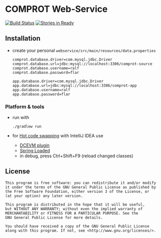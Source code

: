 # COMPROT Web-Service

[![Build Status](https://travis-ci.org/medien-dresden/comprot-webservice.svg?branch=develop)](https://travis-ci.org/medien-dresden/comprot-webservice)
[![Stories in Ready](https://badge.waffle.io/medien-dresden/comprot-webservice.png?label=ready&title=Ready)](http://waffle.io/medien-dresden/comprot-webservice)

## Installation

* create your personal ```webservice/src/main/resources/data.properties```

    ```
    comprot.database.driver=com.mysql.jdbc.Driver
    comprot.database.url=jdbc:mysql://localhost:3306/comprot-source
    comprot.database.username=ralf
    comprot.database.password=flar
    
    app.database.driver=com.mysql.jdbc.Driver
    app.database.url=jdbc:mysql://localhost:3306/comprot-app
    app.database.username=ralf
    app.database.password=flar
    ```

### Platform & tools

* run with

    ```
    ./gradlew run
    ```
    
* for [Hot code swapping](http://en.wikipedia.org/wiki/Hot_swapping) with IntelliJ IDEA use
    * [DCEVM plugin](http://blog.jetbrains.com/idea/2013/07/get-true-hot-swap-in-java-with-dcevm-and-intellij-idea/)
    * [Spring Loaded](https://github.com/spring-projects/spring-loaded)
    * in debug, press Ctrl+Shift+F9 (reload changed classes)

## License

    This program is free software: you can redistribute it and/or modify
    it under the terms of the GNU General Public License as published by
    the Free Software Foundation, either version 3 of the License, or
    (at your option) any later version.

    This program is distributed in the hope that it will be useful,
    but WITHOUT ANY WARRANTY; without even the implied warranty of
    MERCHANTABILITY or FITNESS FOR A PARTICULAR PURPOSE. See the
    GNU General Public License for more details.

    You should have received a copy of the GNU General Public License
    along with this program. If not, see <http://www.gnu.org/licenses/>.
